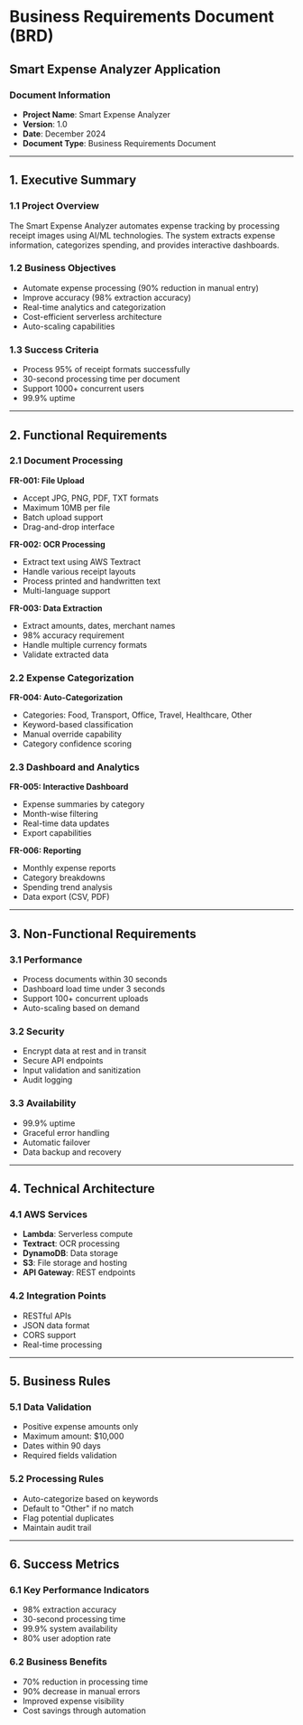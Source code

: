# Business Requirements Document (BRD)
## Smart Expense Analyzer Application

### Document Information
- **Project Name**: Smart Expense Analyzer
- **Version**: 1.0
- **Date**: December 2024
- **Document Type**: Business Requirements Document

---

## 1. Executive Summary

### 1.1 Project Overview
The Smart Expense Analyzer automates expense tracking by processing receipt images using AI/ML technologies. The system extracts expense information, categorizes spending, and provides interactive dashboards.

### 1.2 Business Objectives
- Automate expense processing (90% reduction in manual entry)
- Improve accuracy (98% extraction accuracy)
- Real-time analytics and categorization
- Cost-efficient serverless architecture
- Auto-scaling capabilities

### 1.3 Success Criteria
- Process 95% of receipt formats successfully
- 30-second processing time per document
- Support 1000+ concurrent users
- 99.9% uptime

---

## 2. Functional Requirements

### 2.1 Document Processing
**FR-001: File Upload**
- Accept JPG, PNG, PDF, TXT formats
- Maximum 10MB per file
- Batch upload support
- Drag-and-drop interface

**FR-002: OCR Processing**
- Extract text using AWS Textract
- Handle various receipt layouts
- Process printed and handwritten text
- Multi-language support

**FR-003: Data Extraction**
- Extract amounts, dates, merchant names
- 98% accuracy requirement
- Handle multiple currency formats
- Validate extracted data

### 2.2 Expense Categorization
**FR-004: Auto-Categorization**
- Categories: Food, Transport, Office, Travel, Healthcare, Other
- Keyword-based classification
- Manual override capability
- Category confidence scoring

### 2.3 Dashboard and Analytics
**FR-005: Interactive Dashboard**
- Expense summaries by category
- Month-wise filtering
- Real-time data updates
- Export capabilities

**FR-006: Reporting**
- Monthly expense reports
- Category breakdowns
- Spending trend analysis
- Data export (CSV, PDF)

---

## 3. Non-Functional Requirements

### 3.1 Performance
- Process documents within 30 seconds
- Dashboard load time under 3 seconds
- Support 100+ concurrent uploads
- Auto-scaling based on demand

### 3.2 Security
- Encrypt data at rest and in transit
- Secure API endpoints
- Input validation and sanitization
- Audit logging

### 3.3 Availability
- 99.9% uptime
- Graceful error handling
- Automatic failover
- Data backup and recovery

---

## 4. Technical Architecture

### 4.1 AWS Services
- **Lambda**: Serverless compute
- **Textract**: OCR processing
- **DynamoDB**: Data storage
- **S3**: File storage and hosting
- **API Gateway**: REST endpoints

### 4.2 Integration Points
- RESTful APIs
- JSON data format
- CORS support
- Real-time processing

---

## 5. Business Rules

### 5.1 Data Validation
- Positive expense amounts only
- Maximum amount: $10,000
- Dates within 90 days
- Required fields validation

### 5.2 Processing Rules
- Auto-categorize based on keywords
- Default to "Other" if no match
- Flag potential duplicates
- Maintain audit trail

---

## 6. Success Metrics

### 6.1 Key Performance Indicators
- 98% extraction accuracy
- 30-second processing time
- 99.9% system availability
- 80% user adoption rate

### 6.2 Business Benefits
- 70% reduction in processing time
- 90% decrease in manual errors
- Improved expense visibility
- Cost savings through automation